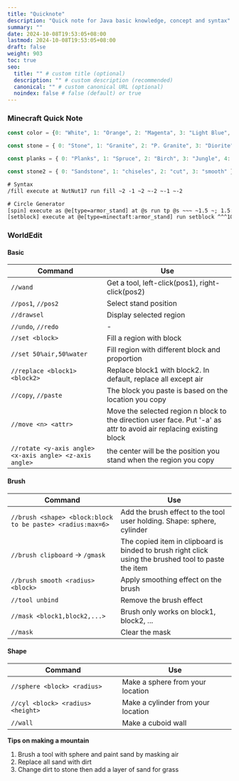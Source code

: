 ```yaml
---
title: "Quicknote"
description: "Quick note for Java basic knowledge, concept and syntax"
summary: ""
date: 2024-10-08T19:53:05+08:00
lastmod: 2024-10-08T19:53:05+08:00
draft: false
weight: 903
toc: true
seo:
  title: "" # custom title (optional)
  description: "" # custom description (recommended)
  canonical: "" # custom canonical URL (optional)
  noindex: false # false (default) or true
---
```


### Minecraft Quick Note

```js {title="Code"}
const color = {0: "White", 1: "Orange", 2: "Magenta", 3: "Light Blue", 4: "Yellow", 5: "Lime", 6: "Pink", 7: "Dark Grey", 8: "Light Grey", 9: "Cyan", 10: "Purple", 11: "Blue", 12: "Brown", 13: "Green", 14: "Red", 15: "Black"}

const stone = { 0: "Stone", 1: "Granite", 2: "P. Granite", 3: "Diorite", 4: "P. Granite", 5: "Andesite", 6: "P. Andesite" }

const planks = { 0: "Planks", 1: "Spruce", 2: "Birch", 3: "Jungle", 4: "Acacia", 5: "Dark Oak"}

const stone2 = { 0: "Sandstone", 1: "chiseles", 2: "cut", 3: "smooth" }
```

```txt {title="Quick Commands"}
# Syntax
/fill execute at NutNut17 run fill ~2 -1 ~2 ~-2 ~-1 ~-2

# Circle Generator
[spin] execute as @e[type=armor_stand] at @s run tp @s ~~~ ~1.5 ~; 1.5:Angle of rotation
[setblock] execute at @e[type=minectaft:armor_stand] run setblock ^^^10 glass; 10:radius
```

### WorldEdit

#### Basic

| Command | Use |
| - | - |
| `//wand` | Get a tool, left-click(pos1), right-click(pos2) |
| `//pos1`, `//pos2` | Select stand position |
| `//drawsel` | Display selected region |
| `//undo`, `//redo` | - |
| `//set <block>` | Fill a region with block |
| `//set 50%air,50%water` | Fill region with different block and proportion |
| `//replace <block1> <block2>` | Replace block1 with block2. In default, replace all except air |
| `//copy`, `//paste` | The block you paste is based on the location you copy |
| `//move <n> <attr>` | Move the selected region n block to the direction user face. Put '-a' as attr to avoid air replacing existing block |
| `//rotate <y-axis angle> <x-axis angle> <z-axis angle>` | the center will be the position you stand when the region you copy |

#### Brush

| Command | Use |
| - | - |
| `//brush <shape> <block:block to be paste> <radius:max=6>` | Add the brush effect to the tool user holding. Shape: sphere, cylinder |
| `//brush clipboard` -> `/gmask` | The copied item in clipboard is binded to brush right click using the brushed tool to paste the item |
| `//brush smooth <radius> <block>` | Apply smoothing effect on the brush |
| `//tool unbind` | Remove the brush effect |
| `//mask <block1,block2,...>` | Brush only works on block1, block2, ... |
| `//mask` | Clear the mask |

#### Shape

| Command | Use |
| - | - |
| `//sphere <block> <radius>` | Make a sphere from your location |
| `//cyl <block> <radius> <height>` | Make a cylinder from your location |
| `//wall` | Make a cuboid wall |

**Tips on making a mountain**

1. Brush a tool with sphere and paint sand by masking air
2. Replace all sand with dirt
3. Change dirt to stone then add a layer of sand for grass
